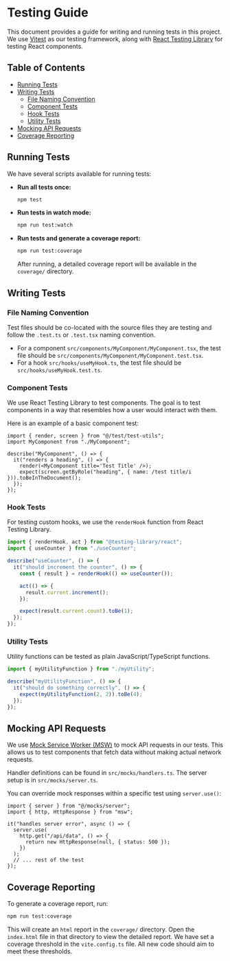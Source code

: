# Testing Guide

This document provides a guide for writing and running tests in this project. We use
[Vitest](https://vitest.dev/) as our testing framework, along with
[React Testing Library](https://testing-library.com/docs/react-testing-library/intro/) for testing
React components.

## Table of Contents

- [Running Tests](#running-tests)
- [Writing Tests](#writing-tests)
  - [File Naming Convention](#file-naming-convention)
  - [Component Tests](#component-tests)
  - [Hook Tests](#hook-tests)
  - [Utility Tests](#utility-tests)
- [Mocking API Requests](#mocking-api-requests)
- [Coverage Reporting](#coverage-reporting)

## Running Tests

We have several scripts available for running tests:

- **Run all tests once:**

  ```bash
  npm test
  ```

- **Run tests in watch mode:**

  ```bash
  npm run test:watch
  ```

- **Run tests and generate a coverage report:**
  ```bash
  npm run test:coverage
  ```
  After running, a detailed coverage report will be available in the `coverage/` directory.

## Writing Tests

### File Naming Convention

Test files should be co-located with the source files they are testing and follow the `.test.ts` or
`.test.tsx` naming convention.

- For a component `src/components/MyComponent/MyComponent.tsx`, the test file should be
  `src/components/MyComponent/MyComponent.test.tsx`.
- For a hook `src/hooks/useMyHook.ts`, the test file should be `src/hooks/useMyHook.test.ts`.

### Component Tests

We use React Testing Library to test components. The goal is to test components in a way that
resembles how a user would interact with them.

Here is an example of a basic component test:

```tsx
import { render, screen } from "@/test/test-utils";
import MyComponent from "./MyComponent";

describe("MyComponent", () => {
  it("renders a heading", () => {
    render(<MyComponent title='Test Title' />);
    expect(screen.getByRole("heading", { name: /test title/i })).toBeInTheDocument();
  });
});
```

### Hook Tests

For testing custom hooks, we use the `renderHook` function from React Testing Library.

```ts
import { renderHook, act } from "@testing-library/react";
import { useCounter } from "./useCounter";

describe("useCounter", () => {
  it("should increment the counter", () => {
    const { result } = renderHook(() => useCounter());

    act(() => {
      result.current.increment();
    });

    expect(result.current.count).toBe(1);
  });
});
```

### Utility Tests

Utility functions can be tested as plain JavaScript/TypeScript functions.

```ts
import { myUtilityFunction } from "./myUtility";

describe("myUtilityFunction", () => {
  it("should do something correctly", () => {
    expect(myUtilityFunction(2, 2)).toBe(4);
  });
});
```

## Mocking API Requests

We use [Mock Service Worker (MSW)](https://mswjs.io/) to mock API requests in our tests. This allows
us to test components that fetch data without making actual network requests.

Handler definitions can be found in `src/mocks/handlers.ts`. The server setup is in
`src/mocks/server.ts`.

You can override mock responses within a specific test using `server.use()`:

```tsx
import { server } from "@/mocks/server";
import { http, HttpResponse } from "msw";

it("handles server error", async () => {
  server.use(
    http.get("/api/data", () => {
      return new HttpResponse(null, { status: 500 });
    })
  );
  // ... rest of the test
});
```

## Coverage Reporting

To generate a coverage report, run:

```bash
npm run test:coverage
```

This will create an `html` report in the `coverage/` directory. Open the `index.html` file in that
directory to view the detailed report. We have set a coverage threshold in the `vite.config.ts`
file. All new code should aim to meet these thresholds.
